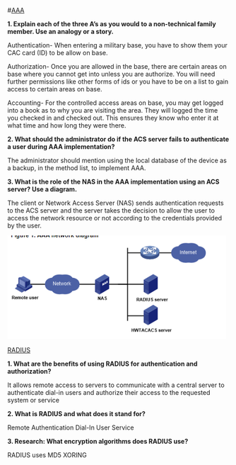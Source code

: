 #[AAA](https://www.geeksforgeeks.org/computer-network-aaa-authentication-authorization-and-accounting/)

**1. Explain each of the three A’s as you would to a non-technical family member. Use an analogy or a story.**

Authentication- When entering a military base, you have to show them your CAC card (ID) to be allow on base. 

Authorization- Once you are allowed in the base, there are certain areas on base where you cannot get into unless you are authorize. You will need further permissions like other forms of ids or you have to be on a list to gain access to certain areas on base. 

Accounting- For the controlled access areas on base, you may get logged into a book as to why you are visiting the area. They will logged the time you checked in and checked out. This ensures they know who enter it at what time and how long they were there. 


**2. What should the administrator do if the ACS server fails to authenticate a user during AAA implementation?**

The administrator should mention using the local database of the device as a backup, in the method list, to implement AAA.

**3. What is the role of the NAS in the AAA implementation using an ACS server? Use a diagram.**

The client or Network Access Server (NAS) sends authentication requests to the ACS server and the server takes the decision to allow the user to access the network resource or not according to the credentials provided by the user. 

![Alt text](image-1.png)

[RADIUS](https://archive.is/27Y19)

**1. What are the benefits of using RADIUS for authentication and authorization?**

It allows remote access to servers to communicate with a central server to authenticate dial-in users and authorize their access to the requested system or service

**2. What is RADIUS and what does it stand for?**

Remote Authentication Dial-In User Service 

**3. Research: What encryption algorithms does RADIUS use?**

RADIUS uses MD5 XORING